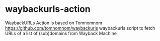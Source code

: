 # waybackurls-action
WaybackURLs Action is based on Tomnomnom https://github.com/tomnomnom/waybackurls waybackurls script to fetch URLs of a list of (sub)domains from Wayback Machine
